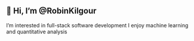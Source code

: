 👋 Hi, I’m @RobinKilgour
  -------------
 I’m interested in full-stack software development
 I enjoy machine learning and quantitative analysis
